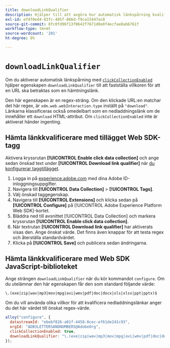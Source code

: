 ```yaml
---
title: downloadLinkQualifier
description: Hjälper till att avgöra hur automatisk länkspårning kvalificerar nedladdningslänkar.
exl-id: ef4f0ed4-83fc-485f-866d-f9ca15447ac8
source-git-commit: 8fc0fd96f13f0642f7671d0e0f4ecfae8ab6761f
workflow-type: tm+mt
source-wordcount: '201'
ht-degree: 0%

---
```


# `downloadLinkQualifier`

Om du aktiverar automatisk länkspårning med [`clickCollectionEnabled`](clickcollectionenabled.md) hjälper egenskapen `downloadLinkQualifier` till att fastställa villkoren för att en URL ska betraktas som en hämtningslänk.

Den här egenskapen är en regex-sträng. Om den klickade URL:en matchar det här regex, är `xdm.web.webInteraction.type` inställt på `"download"`. Länkarna klassificeras också omedelbart som en nedladdningslänk om de innehåller ett `download` HTML-attribut. Om `clickCollectionEnabled` inte är aktiverat händer ingenting.

## Hämta länkkvalificerare med tillägget Web SDK-tagg

Aktivera kryssrutan **[!UICONTROL Enable click data collection]** och ange sedan önskad text under **[!UICONTROL Download link qualifier]** när [du konfigurerar taggtillägget](/help/tags/extensions/client/web-sdk/web-sdk-extension-configuration.md).

1. Logga in på [experience.adobe.com](https://experience.adobe.com) med dina Adobe ID-inloggningsuppgifter.
1. Navigera till **[!UICONTROL Data Collection]** > **[!UICONTROL Tags]**.
1. Välj önskad taggegenskap.
1. Navigera till **[!UICONTROL Extensions]** och klicka sedan på **[!UICONTROL Configure]** på [!UICONTROL Adobe Experience Platform Web SDK]-kortet.
1. Bläddra ned till avsnittet [!UICONTROL Data Collection] och markera kryssrutan **[!UICONTROL Enable click data collection]**.
1. När textrutan **[!UICONTROL Download link qualifier]** har aktiverats visas den. Ange önskat värde. Det finns även knappar för att testa regex och återställa standardvärdet.
1. Klicka på **[!UICONTROL Save]** och publicera sedan ändringarna.

## Hämta länkkvalificerare med Web SDK JavaScript-biblioteket

Ange strängen `downloadLinkQualifier` när du kör kommandot `configure`. Om du utelämnar den här egenskapen får den som standard följande värde:

`\.(exe|zip|wav|mp3|mov|mpg|avi|wmv|pdf|doc|docx|xls|xlsx|ppt|pptx)$`

Om du vill använda olika villkor för att kvalificera nedladdningslänkar anger du det här värdet till önskat regex-värde.

```js
alloy("configure", {
  datastreamId: "ebebf826-a01f-4458-8cec-ef61de241c93",
  orgId: "ADB3LETTERSANDNUMBERS@AdobeOrg",
  clickCollectionEnabled: true,
  downloadLinkQualifier: "\.(exe|zip|wav|mp3|mov|mpg|avi|wmv|pdf|doc|docx|xls|xlsx|ppt|pptx)$"
});
```
